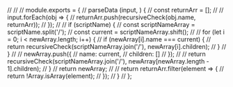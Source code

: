 //
//
// module.exports = {
//   parseData (input, ) {
//     const returnArr = [];
//
//     input.forEach(obj => {
//       returnArr.push(recursiveCheck(obj.name, returnArr));
//     });
//
//     if (scriptName) {
//       const scriptNameArray = scriptName.split('/');
//       const current = scriptNameArray.shift();
//
//       for (let i = 0; i < newArray.length; i++) {
//         if (newArray[i].name === current) {
//           return recursiveCheck(scriptNameArray.join('/'), newArray[i].children);
//         }
//       }
//
//       newArray.push({
//         name: current,
//         children: []
//       });
// 
//       return recursiveCheck(scriptNameArray.join('/'), newArray[newArray.length - 1].children);
//     }
//     return newArray; 
//
//     return returnArr.filter(element => {
//       return !Array.isArray(element);
//     });
//   }
// };
